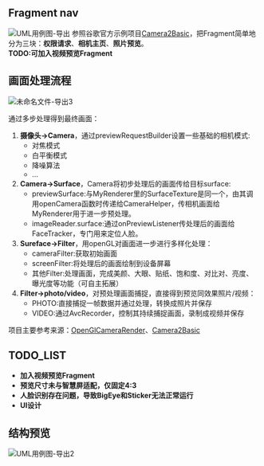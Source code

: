 ## Fragment nav  
![UML用例图-导出](https://github.com/YHCnb/camera2/assets/112797916/ba0c59db-db48-49dc-b6eb-0451c4cbef33)
参照谷歌官方示例项目[Camera2Basic](https://github.com/googlearchive/android-Camera2Basic)，把Fragment简单地分为三块：**权限请求**、**相机主页**、**照片预览**。  
**TODO:可加入视频预览Fragment**  

## 画面处理流程  
![未命名文件-导出3](https://github.com/YHCnb/camera2/assets/112797916/09ca6650-1f70-4108-b69b-b57dc614cae4)

通过多步处理得到最终画面：  
1. **摄像头->Camera**，通过previewRequestBuilder设置一些基础的相机模式:  
    + 对焦模式
    + 白平衡模式
    + 降噪算法
    + ...
2. **Camera->Surface**，Camera将初步处理后的画面传给目标surface:
    + previewSurface:与MyRenderer里的SurfaceTexture是同一个，由其调用openCamera函数时传递给CameraHelper，传相机画面给MyRenderer用于进一步预处理。
    + imageReader.surface:通过onPreviewListener传处理后的画面给FaceTracker，专门用来定位人脸。
3. **Sureface->Filter**，用openGL对画面进一步进行多样化处理：
    + cameraFilter:获取初始画面
    + screenFilter:将处理后的画面绘制到设备屏幕
    + 其他Filter:处理画面，完成美颜、大眼、贴纸、饱和度、对比对、亮度、曝光度等功能（可自主拓展）
3. **Filter->photo/video**，对预处理画面捕捉，直接得到预览同效果照片/视频：
    + PHOTO:直接捕捉一帧数据并通过处理，转换成照片并保存
    + VIDEO:通过AvcRecorder，控制其持续捕捉画面，录制成视频并保存

项目主要参考来源：[OpenGlCameraRender](https://github.com/wangchao0837/OpenGlCameraRender)、[Camera2Basic](https://github.com/googlearchive/android-Camera2Basic)

## TODO_LIST
+ **加入视频预览Fragment**
+ **预览尺寸未与智慧屏适配，仅固定4:3**
+ **人脸识别存在问题，导致BigEye和Sticker无法正常运行**
+ **UI设计**

## 结构预览
![UML用例图-导出2](https://github.com/YHCnb/camera2/assets/112797916/e786e855-e0c7-41b7-b70b-8daad5744ff8)

